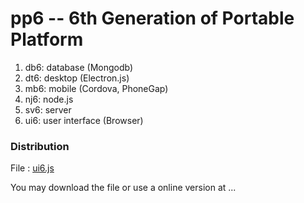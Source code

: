 # pp6 -- 6th Generation of Portable Platform

1. db6: database (Mongodb)
2. dt6: desktop (Electron.js)
3. mb6: mobile (Cordova, PhoneGap)
4. nj6: node.js
5. sv6: server
6. ui6: user interface (Browser)

### Distribution

File : [ui6.js](dist/ui6.js)

You may download the file or use a online version at ...

